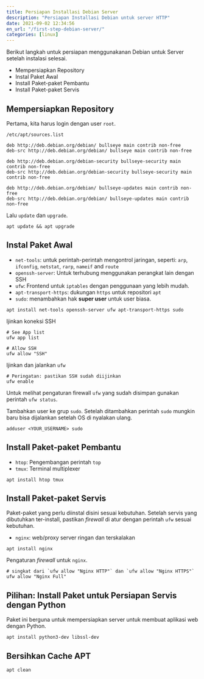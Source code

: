 ```yaml
---
title: Persiapan Installasi Debian Server
description: "Persiapan Installasi Debian untuk server HTTP"
date: 2021-09-02 12:34:56
en_url: "/first-step-debian-server/"
categories: [linux]
---
```



Berikut langkah untuk persiapan menggunakanan Debian untuk Server setelah instalasi selesai.

 - Mempersiapkan Repository
 - Instal Paket Awal
 - Install Paket-paket Pembantu
 - Install Paket-paket Servis


## Mempersiapkan Repository

Pertama, kita harus login dengan user `root`.

`/etc/apt/sources.list`
```
deb http://deb.debian.org/debian/ bullseye main contrib non-free
deb-src http://deb.debian.org/debian/ bullseye main contrib non-free

deb http://deb.debian.org/debian-security bullseye-security main contrib non-free
deb-src http://deb.debian.org/debian-security bullseye-security main contrib non-free

deb http://deb.debian.org/debian/ bullseye-updates main contrib non-free
deb-src http://deb.debian.org/debian/ bullseye-updates main contrib non-free
```

Lalu `update` dan `upgrade`.

```shell
apt update && apt upgrade
```

## Instal Paket Awal

 - `net-tools`: untuk perintah-perintah mengontrol jaringan, seperti: `arp`, `ifconfig`, `netstat`, `rarp`, `nameif` and `route`
 - `openssh-server`: Untuk terhubung menggunakan perangkat lain dengan SSH
 - `ufw`: Frontend untuk `iptables` dengan penggunaan yang lebih mudah.
 - `apt-transport-https`: dukungan `https` untuk repositori `apt`
 - `sudo`: menambahkan hak __super user__ untuk user biasa.

```shell
apt install net-tools openssh-server ufw apt-transport-https sudo
```

Ijinkan koneksi SSH
```shell
# See App list
ufw app list

# Allow SSH
ufw allow "SSH"
```

Ijinkan dan jalankan `ufw`
```shell
# Peringatan: pastikan SSH sudah diijinkan
ufw enable
```

Untuk melihat pengaturan firewall `ufw` yang sudah disimpan gunakan perintah `ufw status`.

Tambahkan user ke grup `sudo`. Setelah ditambahkan perintah `sudo` mungkin baru bisa dijalankan setelah OS di nyalakan ulang.
```shell
adduser <YOUR_USERNAME> sudo
```

## Install Paket-paket Pembantu

 - `htop`: Pengembangan perintah `top`
 - `tmux`: Terminal multiplexer

```shell
apt install htop tmux
```

## Install Paket-paket Servis

Paket-paket yang perlu diinstal disini sesuai kebutuhan.
Setelah servis yang dibutuhkan ter-install, pastikan _firewall_ di atur dengan perintah `ufw` sesuai kebutuhan.

 - `nginx`: web/proxy server ringan dan terskalakan

```shell
apt install nginx
```

Pengaturan _firewall_ untuk  `nginx`.
```shell
# singkat dari `ufw allow "Nginx HTTP"` dan `ufw allow "Nginx HTTPS"`
ufw allow "Nginx Full"
```

## Pilihan: Install Paket untuk Persiapan Servis dengan Python

Paket ini berguna untuk mempersiapkan server untuk membuat aplikasi web dengan Python.

```shell
apt install python3-dev libssl-dev
```

## Bersihkan Cache APT

```shell
apt clean
```
